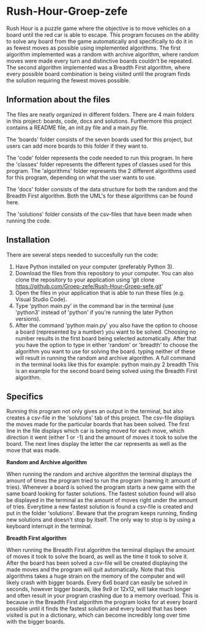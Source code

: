 # Rush-Hour-Groep-zefe

Rush Hour is a puzzle game where the objective is to move vehicles on a board until the red car is able to escape. This program focuses on the ability to solve any board from the game automatically and specifically to do it in as fewest moves as possible using implemented algorithms. The first algorithm implemented was a random with archive algorithm, where random moves were made every turn and distinctive boards couldn't be repeated. The second algorithm implemented was a Breadth First algorithm, where every possible board combination is being visited until the program finds the solution requiring the fewest moves possible. 

## Information about the files

The files are neatly organized in different folders. There are 4 main folders in this project: boards, code, docs and solutions. Furthermore this project contains a README file, an init.py file and a main.py file.

The 'boards' folder consists of the seven boards used for this project, but users can add more boards to this folder if they want to.

The 'code' folder represents the code needed to run this program. In here the 'classes' folder represents the different types of classes used for this program. The 'algorithms' folder represents the 2 different algorithms used for this program, depending on what the user wants to use.

The 'docs' folder consists of the data structure for both the random and the Breadth First algorithm. Both the UML's for these algorithms can be found here.

The 'solutions' folder consists of the csv-files that have been made when running the code.

## Installation

There are several steps needed to succesfully run the code:
1. Have Python installed on your computer (preferably Python 3).
2. Download the files from this repository to your computer. You can also clone the repository to your application using 'git clone https://github.com/Groep-zefe/Rush-Hour-Groep-sefe.git'
3. Open the files in your application that is able to run these files (e.g. Visual Studio Code).
4. Type 'python main.py' in the command bar in the terminal (use 'python3' instead of 'python' if you're running the later Python versions).
5. After the command 'python main.py' you also have the option to choose a board (represented by a number) you want to be solved. Choosing no number results in the first board being selected automatically. After that you have the option to type in either 'random' or 'breadth' to choose the algorithm you want to use for solving the board. typing neither of these will result in running the random and archive algorithm. A full command in the terminal looks like this for example: 
python main.py 2 breadth
This is an example for the second board being solved using the Breadth First algorithm.

## Specifics

Running this program not only gives an output in the terminal, but also creates a csv-file in the 'solutions' tab of this project. The csv-file displays the moves made for the particular boards that has been solved. The first line in the file displays which car is being moved for each move, which direction it went (either 1 or -1) and the amount of moves it took to solve the board. The next lines display the letter the car represents as well as the move that was made.

**Random and Archive algorithm**

When running the random and archive algorithm the terminal displays the amount of times the program tried to run the program (naming it: amount of tries). Whenever a board is solved the program starts a new game with the same board looking for faster solutions. The fastest solution found will also be displayed in the terminal as the amount of moves right under the amount of tries. Everytime a new fastest solution is found a csv-file is created and put in the folder 'solutions'. Beware that the program keeps running, finding new solutions and doesn't stop by itself. The only way to stop is by using a keyboard interrupt in the terminal.

**Breadth First algorithm**

When running the Breadth First algorithm the terminal displays the amount of moves it took to solve the board, as well as the time it took to solve it. After the board has been solved a csv-file will be created displaying the made moves and the program will quit automatically. Note that this algorithms takes a huge strain on the memory of the computer and will likely crash with bigger boards. Every 6x6 board can easily be solved in seconds, however bigger boards, like 9x9 or 12x12, will take much longer and often result in your program crashing due to a memory overload. This is because in the Breadth First algorithm the program looks for at every board possible until it finds the fastest solution and every board that has been visited is put in a dictionary, which can become incredibly long over time with the bigger boards.
